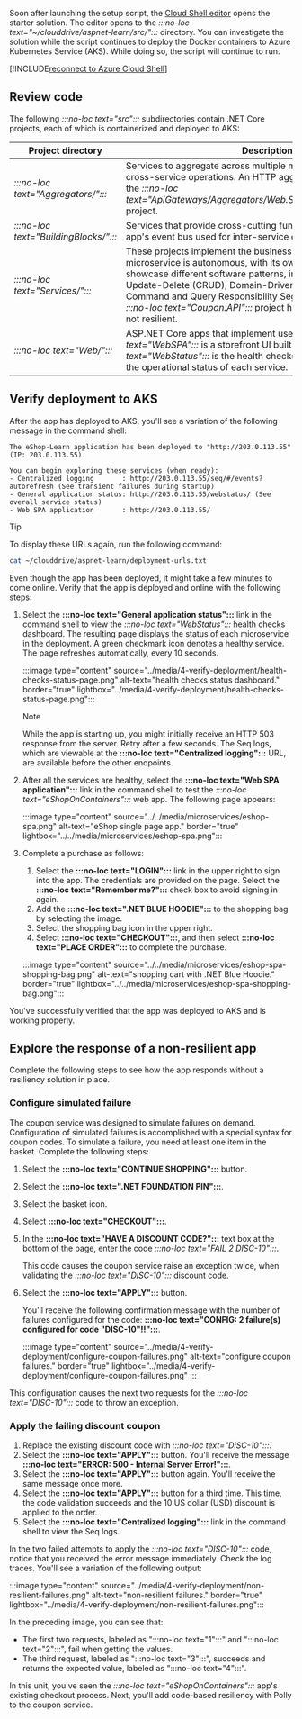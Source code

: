 Soon after launching the setup script, the [Cloud Shell editor](/azure/cloud-shell/using-cloud-shell-editor) opens the starter solution. The editor opens to the *:::no-loc text="~/clouddrive/aspnet-learn/src/":::* directory. You can investigate the solution while the script continues to deploy the Docker containers to Azure Kubernetes Service (AKS). While doing so, the script will continue to run.

[!INCLUDE[reconnect to Azure Cloud Shell](../../includes/microservices/reconnect-to-cloud-shell-note.md)]

## Review code

The following *:::no-loc text="src":::* subdirectories contain .NET Core projects, each of which is containerized and deployed to AKS:

| Project directory | Description |
|-------------------|-------------|
| *:::no-loc text="Aggregators/":::* | Services to aggregate across multiple microservices for certain cross-service operations. An HTTP aggregator is implemented in the *:::no-loc text="ApiGateways/Aggregators/Web.Shopping.HttpAggregator":::* project. |
| *:::no-loc text="BuildingBlocks/":::* | Services that provide cross-cutting functionality, such as the app's event bus used for inter-service events. |
| *:::no-loc text="Services/":::* | These projects implement the business logic of the app. Each microservice is autonomous, with its own data store. They showcase different software patterns, including Create-Read-Update-Delete (CRUD), Domain-Driven Design (DDD), and Command and Query Responsibility Segregation (CQRS). The new *:::no-loc text="Coupon.API":::* project has been provided, but it's not resilient. |
| *:::no-loc text="Web/":::* | ASP.NET Core apps that implement user interfaces. *:::no-loc text="WebSPA":::* is a storefront UI built with Angular. *:::no-loc text="WebStatus":::* is the health checks dashboard for monitoring the operational status of each service. |

## Verify deployment to AKS

After the app has deployed to AKS, you'll see a variation of the following message in the command shell:

```console
The eShop-Learn application has been deployed to "http://203.0.113.55" (IP: 203.0.113.55).

You can begin exploring these services (when ready):
- Centralized logging       : http://203.0.113.55/seq/#/events?autorefresh (See transient failures during startup)
- General application status: http://203.0.113.55/webstatus/ (See overall service status)
- Web SPA application       : http://203.0.113.55/
```

> [!TIP]
> To display these URLs again, run the following command:
>
> ```bash
> cat ~/clouddrive/aspnet-learn/deployment-urls.txt
> ```

Even though the app has been deployed, it might take a few minutes to come online. Verify that the app is deployed and online with the following steps:

1. Select the **:::no-loc text="General application status":::** link in the command shell to view the *:::no-loc text="WebStatus":::* health checks dashboard. The resulting page displays the status of each microservice in the deployment. A green checkmark icon denotes a healthy service. The page refreshes automatically, every 10 seconds.

    :::image type="content" source="../media/4-verify-deployment/health-checks-status-page.png" alt-text="health checks status dashboard." border="true" lightbox="../media/4-verify-deployment/health-checks-status-page.png":::

    > [!NOTE]
    > While the app is starting up, you might initially receive an HTTP 503 response from the server. Retry after a few seconds. The Seq logs, which are viewable at the **:::no-loc text="Centralized logging":::** URL, are available before the other endpoints.

1. After all the services are healthy, select the **:::no-loc text="Web SPA application":::** link in the command shell to test the *:::no-loc text="eShopOnContainers":::* web app. The following page appears:

    :::image type="content" source="../../media/microservices/eshop-spa.png" alt-text="eShop single page app." border="true" lightbox="../../media/microservices/eshop-spa.png":::

1. Complete a purchase as follows:
    1. Select the **:::no-loc text="LOGIN":::** link in the upper right to sign into the app. The credentials are provided on the page. Select the **:::no-loc text="Remember me?":::** check box to avoid signing in again.
    1. Add the **:::no-loc text=".NET BLUE HOODIE":::** to the shopping bag by selecting the image.
    1. Select the shopping bag icon in the upper right.
    1. Select **:::no-loc text="CHECKOUT":::**, and then select **:::no-loc text="PLACE ORDER":::** to complete the purchase.

    :::image type="content" source="../../media/microservices/eshop-spa-shopping-bag.png" alt-text="shopping cart with .NET Blue Hoodie." border="true" lightbox="../../media/microservices/eshop-spa-shopping-bag.png":::

You've successfully verified that the app was deployed to AKS and is working properly.

## Explore the response of a non-resilient app

Complete the following steps to see how the app responds without a resiliency solution in place.

### Configure simulated failure

The coupon service was designed to simulate failures on demand. Configuration of simulated failures is accomplished with a special syntax for coupon codes. To simulate a failure, you need at least one item in the basket. Complete the following steps:

1. Select the **:::no-loc text="CONTINUE SHOPPING":::** button.
1. Select the **:::no-loc text=".NET FOUNDATION PIN":::**.
1. Select the basket icon.
1. Select **:::no-loc text="CHECKOUT":::**.
1. In the **:::no-loc text="HAVE A DISCOUNT CODE?":::** text box at the bottom of the page, enter the code *:::no-loc text="FAIL 2 DISC-10":::*.

    This code causes the coupon service raise an exception twice, when validating the *:::no-loc text="DISC-10":::* discount code.
1. Select the **:::no-loc text="APPLY":::** button.

    You'll receive the following confirmation message with the number of failures configured for the code: **:::no-loc text="CONFIG: 2 failure(s) configured for code \"DISC-10\"!!":::**.

    :::image type="content" source="../media/4-verify-deployment/configure-coupon-failures.png" alt-text="configure coupon failures." border="true" lightbox="../media/4-verify-deployment/configure-coupon-failures.png" :::

This configuration causes the next two requests for the *:::no-loc text="DISC-10":::* code to throw an exception.

### Apply the failing discount coupon

1. Replace the existing discount code with *:::no-loc text="DISC-10":::*.
1. Select the **:::no-loc text="APPLY":::** button. You'll receive the message **:::no-loc text="ERROR: 500 - Internal Server Error!":::**.
1. Select the **:::no-loc text="APPLY":::** button again. You'll receive the same message once more.
1. Select the **:::no-loc text="APPLY":::** button for a third time. This time, the code validation succeeds and the 10 US dollar (USD) discount is applied to the order.
1. Select the **:::no-loc text="Centralized logging":::** link in the command shell to view the Seq logs.

In the two failed attempts to apply the *:::no-loc text="DISC-10":::* code, notice that you received the error message immediately. Check the log traces. You'll see a variation of the following output:

:::image type="content" source="../media/4-verify-deployment/non-resilient-failures.png" alt-text="non-resilient failures." border="true" lightbox="../media/4-verify-deployment/non-resilient-failures.png":::

In the preceding image, you can see that:

- The first two requests, labeled as ":::no-loc text="1":::" and ":::no-loc text="2":::", fail when getting the values.
- The third request, labeled as ":::no-loc text="3":::", succeeds and returns the expected value, labeled as ":::no-loc text="4":::".

In this unit, you've seen the *:::no-loc text="eShopOnContainers":::* app's existing checkout process. Next, you'll add code-based resiliency with Polly to the coupon service.
